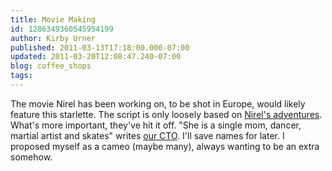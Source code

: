 ```yaml
---
title: Movie Making
id: 1286349360545954199
author: Kirby Urner
published: 2011-03-13T17:18:00.000-07:00
updated: 2011-03-20T12:08:47.240-07:00
blog: coffee_shops
tags: 
---
```


[](http://www.flickr.com/photos/17157315@N00/5524645888/)The movie Nirel has been working on, to be shot in Europe, would likely feature this starlette.  The script is only loosely based on [Nirel's adventures](http://coffeeshopsnet.blogspot.com/2010/12/nirels-adventures.html).  What's more important, they've hit it off.  "She is a single mom, dancer, martial artist and skates" writes [our CTO](http://www.flickr.com/photos/17157315@N00/3486526515/).  I'll save names for later.  I proposed myself as a cameo (maybe many), always wanting to be an extra somehow. [](http://www.flickr.com/photos/17157315@N00/2924505381/)